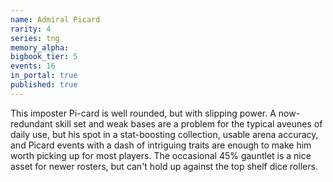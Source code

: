 ```yaml
---
name: Admiral Picard
rarity: 4
series: tng
memory_alpha:
bigbook_tier: 5
events: 16
in_portal: true
published: true
---
```


This imposter Pi-card is well rounded, but with slipping power. A now-redundant skill set and weak bases are a problem for the typical aveunes of daily use, but his spot in a stat-boosting collection, usable arena accuracy, and Picard events with a dash of intriguing traits are enough to make him worth picking up for most players. The occasional 45% gauntlet is a nice asset for newer rosters, but can't hold up against the top shelf dice rollers.
